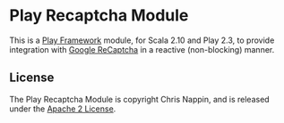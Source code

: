 Play Recaptcha Module
=====================

This is a [Play Framework](http://www.playframework.com) module, for Scala 2.10 and Play 2.3, to provide integration 
with [Google ReCaptcha](http://www.google.com/recaptcha) in a reactive (non-blocking) manner.

License
-------

The Play Recaptcha Module is copyright Chris Nappin, and is released under the 
[Apache 2 License](http://www.apache.org/licenses/LICENSE-2.0).
